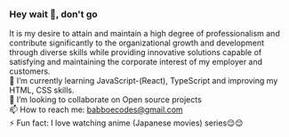 ### Hey wait 👋, don't go 

<!--
**babboe1/babboe1** is a ✨ _special_ ✨ repository because its `README.md` (this file) appears on your GitHub profile.

Here are some ideas to get you started:

- 🔭 I’m currently working on ...
- 🌱 I’m currently learning ...
- 👯 I’m looking to collaborate on ...
- 🤔 I’m looking for help with ...
- 💬 Ask me about ...
- 📫 How to reach me: ...
- 😄 Pronouns: ...
- ⚡ Fun fact: ...
-->
It is my desire to attain and maintain a high degree of professionalism and contribute significantly to the organizational growth and development through diverse skills while providing innovative solutions capable of satisfying and maintaining the corporate interest of my employer and customers. </br>
 🌱 I’m currently learning JavaScript-(React), TypeScript and improving my HTML, CSS skills. </br>
 👯 I’m looking to collaborate on Open source projects </br>
 📫 How to reach me: babboecodes@gmail.com </br>
⚡ Fun fact: I love watching anime (Japanese movies) series😌😌
 
 
